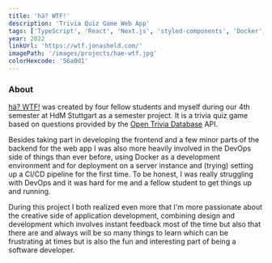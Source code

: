 ```yaml
---
title: 'hä? WTF!'
description: 'Trivia Quiz Game Web App'
tags: ['TypeScript', 'React', 'Next.js', 'styled-components', 'Docker', 'Socket.IO', 'Node']
year: 2022
linkUrl: 'https://wtf.jonasheld.com/'
imagePath: '/images/projects/hae-wtf.jpg'
colorHexcode: '56a0d1'
---
```


### About

[hä? WTF!](https://wtf.jonasheld.com/) was created by four fellow students and myself during our 4th semester at HdM Stuttgart as a semester project. It is a trivia quiz game based on questions provided by the [Open Trivia Database](https://opentdb.com/) API.

Besides taking part in developing the frontend and a few minor parts of the backend for the web app I was also more heavily involved in the DevOps side of things than ever before, using Docker as a development environment and for deployment on a server instance and (trying) setting up a CI/CD pipeline for the first time. To be honest, I was really struggling with DevOps and it was hard for me and a fellow student to get things up and running.

During this project I both realized even more that I'm more passionate about the creative side of application development, combining design and development which involves instant feedback most of the time but also that there are and always will be so many things to learn which can be frustrating at times but is also the fun and interesting part of being a software developer.
